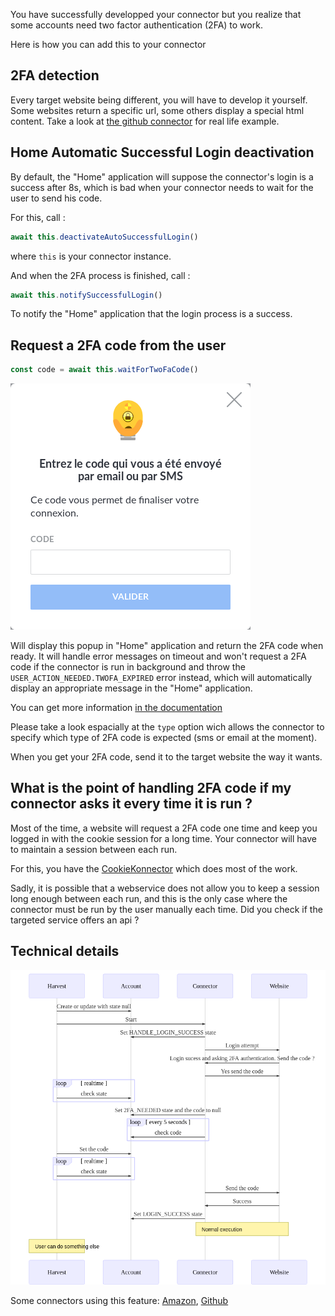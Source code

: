 You have successfully developped your connector but you realize that some accounts need two factor
authentication (2FA) to work.

Here is how you can add this to your connector

## 2FA detection

Every target website being different, you will have to develop it yourself. Some websites return a
specific url, some others display a special html content. Take a look at [the github connector](https://github.com/konnectors/github) for
real life example.

## Home Automatic Successful Login deactivation

By default, the "Home" application will suppose the connector's login is a success after 8s, which is bad when
your connector needs to wait for the user to send his code.

For this, call :

```javascript
await this.deactivateAutoSuccessfulLogin()
```

where `this` is your connector instance.

And when the 2FA process is finished, call :

```javascript
await this.notifySuccessfulLogin()
```

To notify the "Home" application that the login process is a success.

## Request a 2FA code from the user
```javascript
const code = await this.waitForTwoFaCode()
```

![Home 2FA popup](./2fa_popup.png)

Will display this popup in "Home" application and return the 2FA code when ready.
It will handle error messages on timeout and won't request a 2FA code if the connector is run in
background and throw the `USER_ACTION_NEEDED.TWOFA_EXPIRED` error instead, which will automatically
display an appropriate message in the "Home" application.

You can get more information [in the documentation](https://docs.cozy.io/en/cozy-konnector-libs/api/#basekonnectorwaitfortwofacode-promise)

Please take a look espacially at the `type` option wich allows the connector to specify which type
of 2FA code is expected (sms or email at the moment).

When you get your 2FA code, send it to the target website the way it wants.

## What is the point of handling 2FA code if my connector asks it every time it is run ?

Most of the time, a website will request a 2FA code one time and keep you logged in with the cookie
session for a long time. Your connector will have to maintain a session between each run.

For this, you have the [CookieKonnector](https://docs.cozy.io/en/cozy-konnector-libs/api/#cookiekonnector) which does most of the work.

Sadly, it is possible that a webservice does not allow you to keep a session long enough between each
run, and this is the only case where the connector must be run by the user manually each time.
Did you check if the targeted service offers an api ?

## Technical details

![2FA sequence diagram](./2fa_sequence_diagram.png)

Some connectors using this feature: [Amazon](https://github.com/konnectors/amazon), [Github](https://github.com/konnectors/github)
